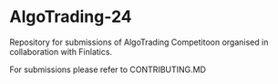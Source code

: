 # AlgoTrading-24
Repository for submissions of AlgoTrading Competitoon organised in collaboration with Finlatics.

For submissions please refer to CONTRIBUTING.MD

